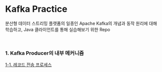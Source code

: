 # Kafka Practice

분산형 데이터 스트리밍 플랫폼의 일종인 Apache Kafka의 개념과 동작 원리에 대해 학습하고, Java 클라이언트를 통해 실습해보기 위한 Repo

&nbsp;

### 1. Kafka Producer의 내부 메커니즘

[1-1. 레코드 전송 프로세스](./notes/1_KafkaProducer의_내부_메커니즘_01.md)